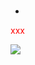 <!-- 标题 -->
#
##

- 



<font color=Red> xxx </font>

<img src="..//images/Graph/拓扑排序1.png" height='' weight=''>